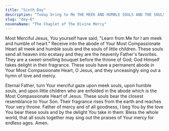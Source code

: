 ```yaml
---
title: "Sixth Day"
description: "Today bring to Me THE MEEK AND HUMBLE SOULS AND THE SOULS OF LITTLE CHILDREN, and immerse them in My mercy. These souls most closely resemble My Heart. They strengthened Me during My bitter agony. I saw them as earthly Angels, who will keep vigil at My altars. I pour out upon them whole torrents of grace. Only the humble soul is capable of receiving My grace. I favor humble souls with My confidence."
slug: "day-6"
novenaName: "The Chaplet of The Divine Mercy"
---
```


Most Merciful Jesus, You yourself have said, "Learn from Me for I am meek and humble of heart." Receive into the abode of Your Most Compassionate Heart all meek and humble souls and the souls of little children. These souls send all heaven into ecstasy and they are the heavenly Father's favorites. They are a sweet-smelling bouquet before the throne of God; God Himself takes delight in their fragrance. These souls have a permanent abode in Your Most Compassionate Heart, O Jesus, and they unceasingly sing out a hymn of love and mercy.

Eternal Father, turn Your merciful gaze upon meek souls, upon humble souls, and upon little children who are enfolded in the abode which is the Most Compassionate Heart of Jesus. These souls bear the closest resemblance to Your Son. Their fragrance rises from the earth and reaches Your very throne. Father of mercy and of all goodness, I beg You by the love You bear these souls and by the delight You take in them: Bless the whole world, that all souls together may sing out the praises of Your mercy for endless ages. Amen.
